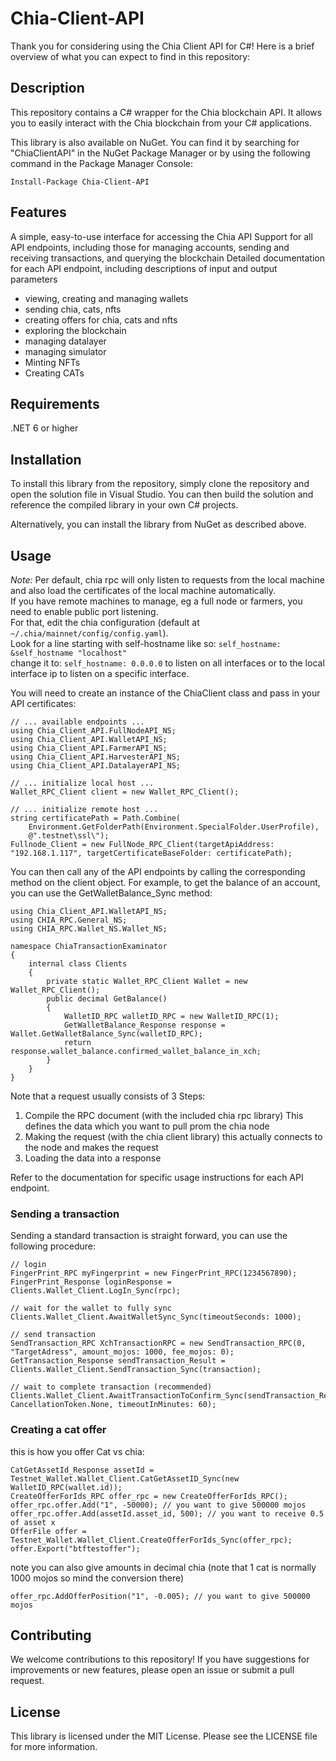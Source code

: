# Chia-Client-API
Thank you for considering using the Chia Client API for C#! Here is a brief overview of what you can expect to find in this repository:

## Description
This repository contains a C# wrapper for the Chia blockchain API. It allows you to easily interact with the Chia blockchain from your C# applications.

This library is also available on NuGet. You can find it by searching for "ChiaClientAPI" in the NuGet Package Manager or by using the following command in the Package Manager Console:
```
Install-Package Chia-Client-API
```
## Features
A simple, easy-to-use interface for accessing the Chia API
Support for all API endpoints, including those for managing accounts, sending and receiving transactions, and querying the blockchain
Detailed documentation for each API endpoint, including descriptions of input and output parameters
- viewing, creating and managing wallets
- sending chia, cats, nfts
- creating offers for chia, cats and nfts
- exploring the blockchain
- managing datalayer
- managing simulator
- Minting NFTs
- Creating CATs

## Requirements
.NET 6 or higher
## Installation
To install this library from the repository, simply clone the repository and open the solution file in Visual Studio. You can then build the solution and reference the compiled library in your own C# projects.

Alternatively, you can install the library from NuGet as described above.

## Usage
*Note:* Per default, chia rpc will only listen to requests from the local machine and also load the certificates of the local machine automatically.  
If you have remote machines to manage, eg a full node or farmers, you need to enable public port listening.  
For that, edit the chia configuration (default at `~/.chia/mainnet/config/config.yaml`).  
Look for a line starting with self-hostname like so: `self_hostname: &self_hostname "localhost"`   
change it to: `self_hostname: 0.0.0.0` to listen on all interfaces or to the local interface ip to listen on a specific interface.  

You will need to create an instance of the ChiaClient class and pass in your API certificates:
```
// ... available endpoints ...
using Chia_Client_API.FullNodeAPI_NS;
using Chia_Client_API.WalletAPI_NS;
using Chia_Client_API.FarmerAPI_NS;
using Chia_Client_API.HarvesterAPI_NS;
using Chia_Client_API.DatalayerAPI_NS;

// ... initialize local host ...
Wallet_RPC_Client client = new Wallet_RPC_Client();

// ... initialize remote host ...
string certificatePath = Path.Combine(
    Environment.GetFolderPath(Environment.SpecialFolder.UserProfile),
    @".testnet\ssl\");
Fullnode_Client = new FullNode_RPC_Client(targetApiAddress: "192.168.1.117", targetCertificateBaseFolder: certificatePath);
```

You can then call any of the API endpoints by calling the corresponding method on the client object. For example, to get the balance of an account, you can use the GetWalletBalance_Sync method:
```
using Chia_Client_API.WalletAPI_NS;
using CHIA_RPC.General_NS;
using CHIA_RPC.Wallet_NS.Wallet_NS;

namespace ChiaTransactionExaminator
{
    internal class Clients
    {
        private static Wallet_RPC_Client Wallet = new Wallet_RPC_Client();
        public decimal GetBalance()
        {
            WalletID_RPC walletID_RPC = new WalletID_RPC(1);
            GetWalletBalance_Response response = Wallet.GetWalletBalance_Sync(walletID_RPC);
            return response.wallet_balance.confirmed_wallet_balance_in_xch;
        }
    }
}
```
Note that a request usually consists of 3 Steps:
1. Compile the RPC document (with the included chia rpc library)
This defines the data which you want to pull prom the chia node
2. Making the request (with the chia client library)
this actually connects to the node and makes the request
3. Loading the data into a response

Refer to the documentation for specific usage instructions for each API endpoint.

### Sending a transaction
Sending a standard transaction is straight forward, you can use the following procedure:
```
// login
FingerPrint_RPC myFingerprint = new FingerPrint_RPC(1234567890);
FingerPrint_Response loginResponse = Clients.Wallet_Client.LogIn_Sync(rpc);

// wait for the wallet to fully sync
Clients.Wallet_Client.AwaitWalletSync_Sync(timeoutSeconds: 1000);

// send transaction
SendTransaction_RPC XchTransactionRPC = new SendTransaction_RPC(0, "TargetAdress", amount_mojos: 1000, fee_mojos: 0);
GetTransaction_Response sendTransaction_Result = Clients.Wallet_Client.SendTransaction_Sync(transaction);

// wait to complete transaction (recommended)
Clients.Wallet_Client.AwaitTransactionToConfirm_Sync(sendTransaction_Result, CancellationToken.None, timeoutInMinutes: 60);
```

### Creating a cat offer
this is how you offer Cat vs chia:
```
CatGetAssetId_Response assetId = Testnet_Wallet.Wallet_Client.CatGetAssetID_Sync(new WalletID_RPC(wallet.id));
CreateOfferForIds_RPC offer_rpc = new CreateOfferForIds_RPC();
offer_rpc.offer.Add("1", -50000); // you want to give 500000 mojos
offer_rpc.offer.Add(assetId.asset_id, 500); // you want to receive 0.5 of asset x
OfferFile offer = Testnet_Wallet.Wallet_Client.CreateOfferForIds_Sync(offer_rpc);
offer.Export("btftestoffer");
```

note you can also give amounts in decimal chia (note that 1 cat is normally 1000 mojos so mind the conversion there)
```
offer_rpc.AddOfferPosition("1", -0.005); // you want to give 500000 mojos
```

## Contributing
We welcome contributions to this repository! If you have suggestions for improvements or new features, please open an issue or submit a pull request.

## License
This library is licensed under the MIT License. Please see the LICENSE file for more information.
